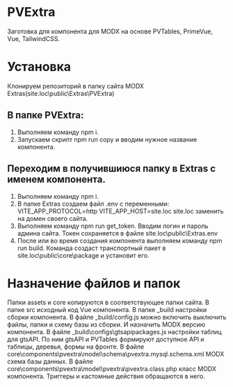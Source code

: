 # PVExtra
Заготовка для компонента для MODX на основе PVTables, PrimeVue, Vue, TailwindCSS.

# Установка
Клонируем репозиторий в папку сайта MODX Extras(site.loc\public\Extras\PVExtra)
## В папке PVExtra:
1. Выполняем команду npm i.
2. Запускаем скрипт npm run copy и вводим нужное название компонента.
## Переходим в получившиюся папку в Extras с именем компонента.
1. Выполняем команду npm i.
2. В папке Extras создаем файл .env c переменными:
VITE_APP_PROTOCOL=http
VITE_APP_HOST=site.loc
site.loc заменить на домен своего сайта.
3. Выполняем команду npm run get_token. Вводим логин и пароль админа сайта. Токен сохраняется в файле site.loc\public\Extras\.env
4. После или во время создания компонента выполняем команду npm run build. Команда создаст транспортный пакет в site.loc\public\core\package и установит его.

# Назначение файлов и папок
Папки assets и core копируются в соответствующее папки сайта.
В папке src исходный код Vue компонента.
В папке _build настройки сборки компонента.
В файле _build/config.js можно включить выключить файлы, папки и схему базы из сборки. И назначить MODX версию компонента.
В файле _build\configs\gtsapipackages.js настройки таблиц для gtsAPI. По ним gtsAPI и PVTables формируют доступное API и таблицы, деревья, формы на фронте.
В файле core\components\pvextra\model\schema\pvextra.mysql.schema.xml MODX схема базы данных.
В файле core\components\pvextra\model\pvextra\pvextra.class.php класс MODX компонента. Триггеры и кастомные действия обращаются в него.

 

